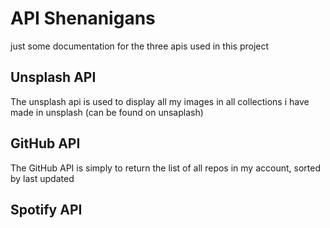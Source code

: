 # API Shenanigans

just some documentation for the three apis used in this project

## Unsplash API

The unsplash api is used to display all my images in all collections i have made in unsplash (can be found on unsaplash)

## GitHub API

The GitHub API is simply to return the list of all repos in my account, sorted by
last updated

## Spotify API
